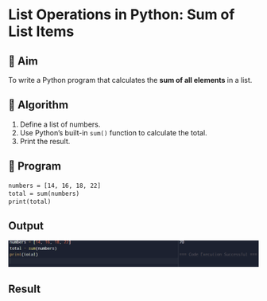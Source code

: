 # List Operations in Python: Sum of List Items

## 🎯 Aim
To write a Python program that calculates the **sum of all elements** in a list.

## 🧠 Algorithm
1. Define a list of numbers.
2. Use Python’s built-in `sum()` function to calculate the total.
3. Print the result.

## 🧾 Program
```
numbers = [14, 16, 18, 22]
total = sum(numbers)
print(total)

```
## Output
![alt text](M3-P1.png)

## Result
